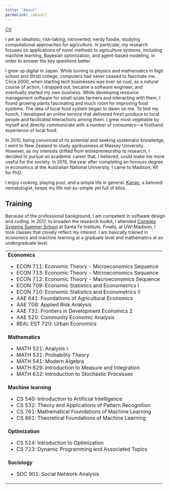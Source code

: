 ```yaml
---
title: "About"
permalink: /about/
---
```


[CV](/files/cv.pdf)

I am an idealistic, risk-taking, introverted, nerdy foodie, studying computational approaches for agriculture. In particular, my research focuses on applications of novel methods to agriculture systems, including machine learning, Bayesian optimization, and agent-based modeling, in order to answer the key questions better.

I grew up digital in Japan. While turning to physics and mathematics in high school and (first) college, computers had never ceased to fascinate me. Circa 2000, when starting tech businesses was ever so cool, as a natural course of action, I dropped out, became a software engineer, and eventually started my own business. While developing resource management software for small-scale farmers and interacting with them, I found growing plants fascinating and much room for improving food systems. The idea of local food system began to dawn on me. To test my hunch, I developed an online service that delivered fresh produce to local people and facilitated interactions among them. I grew most vegetable by myself and directly communicate with a number of consumers—a firsthand experience of local food.

In 2010, being convinced of its potential and seeking systematic knowledge, I went to New Zealand to study agribusiness at Massey University. However, as my interests drifted from entrepreneurship to research, I decided to pursue an academic career that, I believed, could make me more useful for the society. In 2015, the year after completing an honours degree in economics at the Australian National University, I came to Madison, WI for PhD.

I enjoy cooking, playing pool, and a simple life in general. [Kanan](https://ksaikai.github.io), a beloved nematologist, keeps my life not-so-simple yet full of bliss.


## Training
Because of the professional background, I am competent in software design and coding. In 2017, to broaden the research toolkit, I attended [Complex Systems Summer School](https://www.santafe.edu/engage/learn/schools/sfi-complex-systems-summer-school) at Santa Fe Institute. Finally, at UW–Madison, I took classes that closely reflect my interest. I am basically trained in economics and machine learning at a graduate level and mathematics at an undergraduate level.

<table>
  <tr>
    <td>
      <strong>Economics</strong>
      <ul>
        <li>ECON 711: Economic Theory - Microeconomics Sequence</li>
        <li>ECON 713: Economic Theory - Microeconomics Sequence</li>
        <li>ECON 712: Economic Theory - Macroeconomics Sequence</li>
        <li>ECON 709: Economic Statistics and Econometrics I</li>
        <li>ECON 710: Economic Statistics and Econometrics II</li>
        <li>AAE 641: Foundations of Agricultural Economics</li>
        <li>AAE 706: Applied Risk Analysis</li>
        <li>AAE 731: Frontiers in Development Economics 2</li>
        <li>AAE 520: Community Economic Analysis</li>
        <li>REAL EST 720: Urban Economics</li>
      </ul>
    </td>
  </tr>
  <tr>
    <td>
      <strong>Mathematics</strong>
      <ul>
        <li>MATH 521: Analysis I</li>
        <li>MATH 531: Probability Theory</li>
        <li>MATH 541: Modern Algebra</li>
        <li>MATH 629: Introduction to Measure and Integration</li>
        <li>MATH 632: Introduction to Stochastic Processes</li>
      </ul>
    </td>
  </tr>
  <tr>
    <td>
      <strong>Machine learning</strong>
      <ul>
        <li>CS 540: Introduction to Artificial Intelligence</li>
        <li>CS 532: Theory and Applications of Pattern Recognition</li>
        <li>CS 761: Mathematical Foundations of Machine Learning</li>
        <li>CS 861: Theoretical Foundations of Machine Learning</li>
      </ul>
    </td>
  </tr>
  <tr>
    <td>
      <strong>Optimization</strong>
      <ul>
        <li>CS 524: Introduction to Optimization</li>
        <li>CS 723: Dynamic Programming and Associated Topics</li>
      </ul>
    </td>
  </tr>
  <tr>
    <td>
      <strong>Sociology</strong>
      <ul>
        <li>SOC 901: Social Network Analysis</li>
      </ul>
    </td>
  </tr>
</table>
